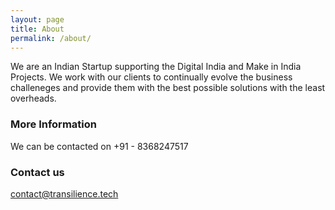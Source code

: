 ```yaml
---
layout: page
title: About
permalink: /about/
---
```


We are an Indian Startup supporting the Digital India and Make in India Projects. We work with our clients to continually evolve the business challeneges and provide them with the best possible solutions with the least overheads.

### More Information

We can be contacted on +91 - 8368247517

### Contact us

[contact@transilience.tech](mailto:contact@transilience.tch)